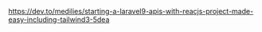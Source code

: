 https://dev.to/medilies/starting-a-laravel9-apis-with-reacjs-project-made-easy-including-tailwind3-5dea
